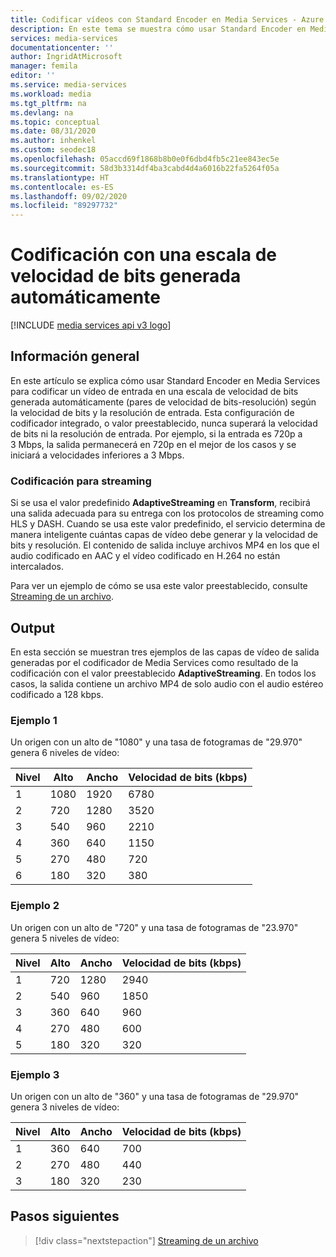 ```yaml
---
title: Codificar vídeos con Standard Encoder en Media Services - Azure | Microsoft Docs
description: En este tema se muestra cómo usar Standard Encoder en Media Services para codificar un vídeo de entrada con una escala de velocidad de bits generada automáticamente según la velocidad de bits y la resolución de entrada.
services: media-services
documentationcenter: ''
author: IngridAtMicrosoft
manager: femila
editor: ''
ms.service: media-services
ms.workload: media
ms.tgt_pltfrm: na
ms.devlang: na
ms.topic: conceptual
ms.date: 08/31/2020
ms.author: inhenkel
ms.custom: seodec18
ms.openlocfilehash: 05accd69f1868b8b0e0f6dbd4fb5c21ee843ec5e
ms.sourcegitcommit: 58d3b3314df4ba3cabd4d4a6016b22fa5264f05a
ms.translationtype: HT
ms.contentlocale: es-ES
ms.lasthandoff: 09/02/2020
ms.locfileid: "89297732"
---
```

#  <a name="encode-with-an-auto-generated-bitrate-ladder"></a>Codificación con una escala de velocidad de bits generada automáticamente

[!INCLUDE [media services api v3 logo](./includes/v3-hr.md)]

## <a name="overview"></a>Información general

En este artículo se explica cómo usar Standard Encoder en Media Services para codificar un vídeo de entrada en una escala de velocidad de bits generada automáticamente (pares de velocidad de bits-resolución) según la velocidad de bits y la resolución de entrada. Esta configuración de codificador integrado, o valor preestablecido, nunca superará la velocidad de bits ni la resolución de entrada. Por ejemplo, si la entrada es 720p a 3 Mbps, la salida permanecerá en 720p en el mejor de los casos y se iniciará a velocidades inferiores a 3 Mbps.

### <a name="encoding-for-streaming"></a>Codificación para streaming

Si se usa el valor predefinido **AdaptiveStreaming** en **Transform**, recibirá una salida adecuada para su entrega con los protocolos de streaming como HLS y DASH. Cuando se usa este valor predefinido, el servicio determina de manera inteligente cuántas capas de vídeo debe generar y la velocidad de bits y resolución. El contenido de salida incluye archivos MP4 en los que el audio codificado en AAC y el vídeo codificado en H.264 no están intercalados.

Para ver un ejemplo de cómo se usa este valor preestablecido, consulte [Streaming de un archivo](stream-files-dotnet-quickstart.md).

## <a name="output"></a>Output

En esta sección se muestran tres ejemplos de las capas de vídeo de salida generadas por el codificador de Media Services como resultado de la codificación con el valor preestablecido **AdaptiveStreaming**. En todos los casos, la salida contiene un archivo MP4 de solo audio con el audio estéreo codificado a 128 kbps.

### <a name="example-1"></a>Ejemplo 1
Un origen con un alto de "1080" y una tasa de fotogramas de "29.970" genera 6 niveles de vídeo:

|Nivel|Alto|Ancho|Velocidad de bits (kbps)|
|---|---|---|---|
|1|1080|1920|6780|
|2|720|1280|3520|
|3|540|960|2210|
|4|360|640|1150|
|5|270|480|720|
|6|180|320|380|

### <a name="example-2"></a>Ejemplo 2
Un origen con un alto de "720" y una tasa de fotogramas de "23.970" genera 5 niveles de vídeo:

|Nivel|Alto|Ancho|Velocidad de bits (kbps)|
|---|---|---|---|
|1|720|1280|2940|
|2|540|960|1850|
|3|360|640|960|
|4|270|480|600|
|5|180|320|320|

### <a name="example-3"></a>Ejemplo 3
Un origen con un alto de "360" y una tasa de fotogramas de "29.970" genera 3 niveles de vídeo:

|Nivel|Alto|Ancho|Velocidad de bits (kbps)|
|---|---|---|---|
|1|360|640|700|
|2|270|480|440|
|3|180|320|230|

## <a name="next-steps"></a>Pasos siguientes

> [!div class="nextstepaction"]
> [Streaming de un archivo](stream-files-dotnet-quickstart.md)
